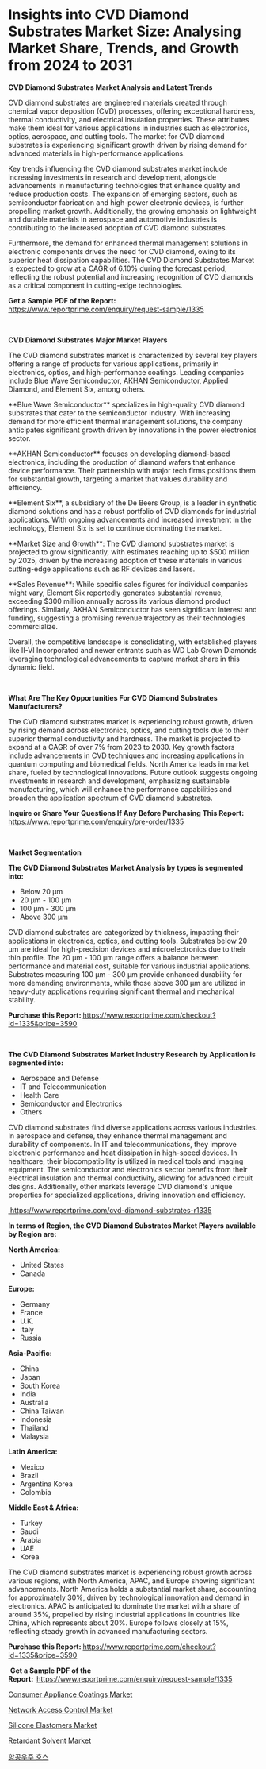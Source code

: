 <p><h1>Insights into CVD Diamond Substrates Market Size: Analysing Market Share, Trends, and Growth from 2024 to 2031</h1></p><p><strong>CVD Diamond Substrates Market Analysis and Latest Trends</strong></p>
<p><p>CVD diamond substrates are engineered materials created through chemical vapor deposition (CVD) processes, offering exceptional hardness, thermal conductivity, and electrical insulation properties. These attributes make them ideal for various applications in industries such as electronics, optics, aerospace, and cutting tools. The market for CVD diamond substrates is experiencing significant growth driven by rising demand for advanced materials in high-performance applications.</p><p>Key trends influencing the CVD diamond substrates market include increasing investments in research and development, alongside advancements in manufacturing technologies that enhance quality and reduce production costs. The expansion of emerging sectors, such as semiconductor fabrication and high-power electronic devices, is further propelling market growth. Additionally, the growing emphasis on lightweight and durable materials in aerospace and automotive industries is contributing to the increased adoption of CVD diamond substrates.</p><p>Furthermore, the demand for enhanced thermal management solutions in electronic components drives the need for CVD diamond, owing to its superior heat dissipation capabilities. The CVD Diamond Substrates Market is expected to grow at a CAGR of 6.10% during the forecast period, reflecting the robust potential and increasing recognition of CVD diamonds as a critical component in cutting-edge technologies.</p></p>
<p><strong>Get a Sample PDF of the Report:&nbsp;</strong> <a href="https://www.reportprime.com/enquiry/request-sample/1335">https://www.reportprime.com/enquiry/request-sample/1335</a></p>
<p>&nbsp;</p>
<p><strong>CVD Diamond Substrates Major Market Players</strong></p>
<p><p>The CVD diamond substrates market is characterized by several key players offering a range of products for various applications, primarily in electronics, optics, and high-performance coatings. Leading companies include Blue Wave Semiconductor, AKHAN Semiconductor, Applied Diamond, and Element Six, among others.</p><p>**Blue Wave Semiconductor** specializes in high-quality CVD diamond substrates that cater to the semiconductor industry. With increasing demand for more efficient thermal management solutions, the company anticipates significant growth driven by innovations in the power electronics sector.</p><p>**AKHAN Semiconductor** focuses on developing diamond-based electronics, including the production of diamond wafers that enhance device performance. Their partnership with major tech firms positions them for substantial growth, targeting a market that values durability and efficiency.</p><p>**Element Six**, a subsidiary of the De Beers Group, is a leader in synthetic diamond solutions and has a robust portfolio of CVD diamonds for industrial applications. With ongoing advancements and increased investment in the technology, Element Six is set to continue dominating the market.</p><p>**Market Size and Growth**: The CVD diamond substrates market is projected to grow significantly, with estimates reaching up to $500 million by 2025, driven by the increasing adoption of these materials in various cutting-edge applications such as RF devices and lasers.</p><p>**Sales Revenue**: While specific sales figures for individual companies might vary, Element Six reportedly generates substantial revenue, exceeding $300 million annually across its various diamond product offerings. Similarly, AKHAN Semiconductor has seen significant interest and funding, suggesting a promising revenue trajectory as their technologies commercialize.</p><p>Overall, the competitive landscape is consolidating, with established players like II-VI Incorporated and newer entrants such as WD Lab Grown Diamonds leveraging technological advancements to capture market share in this dynamic field.</p></p>
<p>&nbsp;</p>
<p><strong>What Are The Key Opportunities For CVD Diamond Substrates Manufacturers?</strong></p>
<p><p>The CVD diamond substrates market is experiencing robust growth, driven by rising demand across electronics, optics, and cutting tools due to their superior thermal conductivity and hardness. The market is projected to expand at a CAGR of over 7% from 2023 to 2030. Key growth factors include advancements in CVD techniques and increasing applications in quantum computing and biomedical fields. North America leads in market share, fueled by technological innovations. Future outlook suggests ongoing investments in research and development, emphasizing sustainable manufacturing, which will enhance the performance capabilities and broaden the application spectrum of CVD diamond substrates.</p></p>
<p><strong>Inquire or Share Your Questions If Any Before Purchasing This Report:</strong> <a href="https://www.reportprime.com/enquiry/pre-order/1335">https://www.reportprime.com/enquiry/pre-order/1335</a></p>
<p>&nbsp;</p>
<p><strong>Market Segmentation</strong></p>
<p><strong>The CVD Diamond Substrates Market Analysis by types is segmented into:</strong></p>
<p><ul><li>Below 20 µm</li><li>20 µm - 100 µm</li><li>100 µm - 300 µm</li><li>Above 300 µm</li></ul></p>
<p><p>CVD diamond substrates are categorized by thickness, impacting their applications in electronics, optics, and cutting tools. Substrates below 20 µm are ideal for high-precision devices and microelectronics due to their thin profile. The 20 µm - 100 µm range offers a balance between performance and material cost, suitable for various industrial applications. Substrates measuring 100 µm - 300 µm provide enhanced durability for more demanding environments, while those above 300 µm are utilized in heavy-duty applications requiring significant thermal and mechanical stability.</p></p>
<p><strong>Purchase this Report:&nbsp;</strong><a href="https://www.reportprime.com/checkout?id=1335&price=3590">https://www.reportprime.com/checkout?id=1335&price=3590</a></p>
<p>&nbsp;</p>
<p><strong>The CVD Diamond Substrates Market Industry Research by Application is segmented into:</strong></p>
<p><ul><li>Aerospace and Defense</li><li>IT and Telecommunication</li><li>Health Care</li><li>Semiconductor and Electronics</li><li>Others</li></ul></p>
<p><p>CVD diamond substrates find diverse applications across various industries. In aerospace and defense, they enhance thermal management and durability of components. In IT and telecommunications, they improve electronic performance and heat dissipation in high-speed devices. In healthcare, their biocompatibility is utilized in medical tools and imaging equipment. The semiconductor and electronics sector benefits from their electrical insulation and thermal conductivity, allowing for advanced circuit designs. Additionally, other markets leverage CVD diamond's unique properties for specialized applications, driving innovation and efficiency.</p></p>
<p><a href="https://www.reportprime.com/cvd-diamond-substrates-r1335">&nbsp;https://www.reportprime.com/cvd-diamond-substrates-r1335</a></p>
<p><strong>In terms of Region, the CVD Diamond Substrates Market Players available by Region are:</strong></p>
<p>
    <p> <strong> North America: </strong>
        <ul>
            <li>United States</li>
            <li>Canada</li>
        </ul>
        </p> 
    <p> <strong> Europe: </strong>
        <ul>
            <li>Germany</li>
            <li>France</li>
            <li>U.K.</li>
            <li>Italy</li>
            <li>Russia</li>
        </ul>
        </p> 
    <p> <strong> Asia-Pacific: </strong>
        <ul>
            <li>China</li>
            <li>Japan</li>
            <li>South Korea</li>
            <li>India</li>
            <li>Australia</li>
            <li>China Taiwan</li>
            <li>Indonesia</li>
            <li>Thailand</li>
            <li>Malaysia</li>
        </ul>
        </p> 
    <p> <strong> Latin America: </strong>
        <ul>
            <li>Mexico</li>
            <li>Brazil</li>
            <li>Argentina Korea</li>
            <li>Colombia</li>
        </ul>
        </p> 
    <p> <strong> Middle East & Africa: </strong>
        <ul>
            <li>Turkey</li>
            <li>Saudi</li>
            <li>Arabia</li>
            <li>UAE</li>
            <li>Korea</li>
        </ul>
    </p>
    </p>
<p><p>The CVD diamond substrates market is experiencing robust growth across various regions, with North America, APAC, and Europe showing significant advancements. North America holds a substantial market share, accounting for approximately 30%, driven by technological innovation and demand in electronics. APAC is anticipated to dominate the market with a share of around 35%, propelled by rising industrial applications in countries like China, which represents about 20%. Europe follows closely at 15%, reflecting steady growth in advanced manufacturing sectors.</p></p>
<p><strong>Purchase this Report: </strong><a href="https://www.reportprime.com/checkout?id=1335&price=3590">https://www.reportprime.com/checkout?id=1335&price=3590</a></p>
<p>&nbsp;<strong>Get a Sample PDF of the Report:&nbsp;&nbsp;</strong><a href="https://www.reportprime.com/enquiry/request-sample/1335">https://www.reportprime.com/enquiry/request-sample/1335</a></p>
<p><strong></strong></p>
<p><p><a href="https://www.linkedin.com/pulse/analyzing-consumer-appliance-coatings-market-dynamics-l8onf?trackingId=wKgwlwThRfOKFN0Rg9mOGw%3D%3D">Consumer Appliance Coatings Market</a></p><p><a href="https://medium.com/@stephen.russell7684/global-network-access-control-market-opportunities-and-forecast-for-period-from-2024-to-2031-bf870b8754ce">Network Access Control Market</a></p><p><a href="https://www.linkedin.com/pulse/silicone-elastomers-market-overview-regional-outlook-ym44f?trackingId=8Y6D1zR%2BSoKHFX4ELlA7wA%3D%3D">Silicone Elastomers Market</a></p><p><a href="https://issuu.com/reportprime-2/docs/retardant-solvent-market-size-2030._eedfa13122afc5">Retardant Solvent Market</a></p><p><a href="https://medium.com/@delmyx2tuliau/%ED%95%AD%EA%B3%B5-%EC%9A%B0%EC%A3%BC-%ED%98%B8%EC%8A%A4-%EC%8B%9C%EC%9E%A5-%EC%8B%9C%EC%9E%A5-%EC%84%B8%EB%B6%84%ED%99%94-%EC%A7%80%EB%A6%AC%EC%A0%81-%EC%A7%80%EC%97%AD-%EB%B0%8F-2031%EB%85%84%EA%B9%8C%EC%A7%80%EC%9D%98-%EC%8B%9C%EC%9E%A5-%EC%A0%84%EB%A7%9D-64ad05592d1c">항공우주 호스</a></p></p>